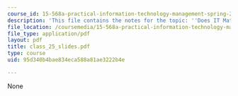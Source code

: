 ```yaml
---
course_id: 15-568a-practical-information-technology-management-spring-2005
description: 'This file contains the notes for the topic: ''Does IT Matter'''
file_location: /coursemedia/15-568a-practical-information-technology-management-spring-2005/95d340b4bae834eca588a81ae3222b4e_class_25_slides.pdf
file_type: application/pdf
layout: pdf
title: class_25_slides.pdf
type: course
uid: 95d340b4bae834eca588a81ae3222b4e

---
```

None